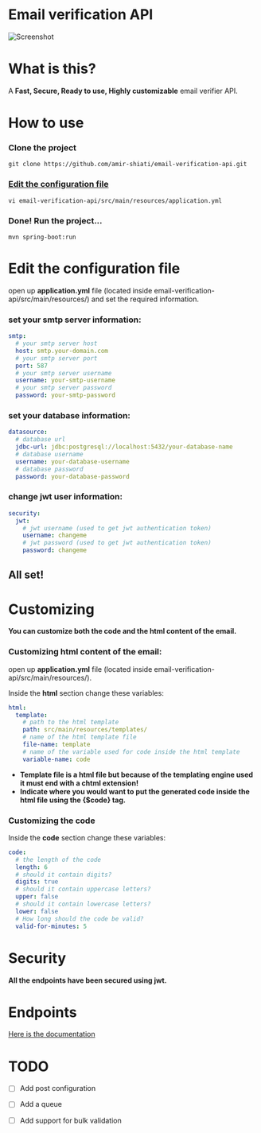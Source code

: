 # Email verification API

![Screenshot](https://i.postimg.cc/NFst1m6S/Screenshot.png)

# What is this?

A **Fast, Secure, Ready to use, Highly customizable** email verifier API.

# How to use

### Clone the project

    git clone https://github.com/amir-shiati/email-verification-api.git

### [Edit the configuration file](#Edit-the-configuration-file)

    vi email-verification-api/src/main/resources/application.yml

### Done! Run the project...

    mvn spring-boot:run

# Edit the configuration file

open up **application.yml** file (located inside email-verification-api/src/main/resources/) and set the required
information.

### set your smtp server information:

```yaml
smtp:
  # your smtp server host
  host: smtp.your-domain.com
  # your smtp server port
  port: 587
  # your smtp server username
  username: your-smtp-username
  # your smtp server password
  password: your-smtp-password
```

### set your database information:

```yaml
datasource:
  # database url
  jdbc-url: jdbc:postgresql://localhost:5432/your-database-name
  # database username
  username: your-database-username
  # database password
  password: your-database-password
```

### change jwt user information:

```yaml
security:
  jwt:
    # jwt username (used to get jwt authentication token)
    username: changeme
    # jwt password (used to get jwt authentication token)
    password: changeme
```

## All set!

# Customizing

**You can customize both the code and the html content of the email.**

### Customizing html content of the email:

open up **application.yml** file (located inside email-verification-api/src/main/resources/).

Inside the **html** section change these variables:

```yaml
html:
  template:
    # path to the html template
    path: src/main/resources/templates/
    # name of the html template file
    file-name: template
    # name of the variable used for code inside the html template
    variable-name: code
```

- **Template file is a html file but because of the templating engine used it must end with a chtml extension!**
- **Indicate where you would want to put the generated code inside the html file using the {$code} tag.**

### Customizing the code

Inside the **code** section change these variables:

```yaml
code:
  # the length of the code
  length: 6
  # should it contain digits?
  digits: true
  # should it contain uppercase letters?
  upper: false
  # should it contain lowercase letters?
  lower: false
  # How long should the code be valid?
  valid-for-minutes: 5
```

# Security

**All the endpoints have been secured using jwt.**

# Endpoints
[Here is the documentation ](https://github.com/amir-shiati/email-verification-api/blob/main/doc.md)

# TODO
- [ ] Add post configuration
- [ ] Add a queue
- [ ] Add support for bulk validation



